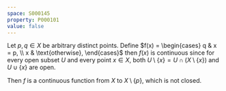 ```yaml
---
space: S000145
property: P000101
value: false
---
```


Let $p, q \in X$ be arbitrary distinct points.
Define $f(x) = \begin{cases} q & x = p, \\ x & \text{otherwise}, \end{cases}$ then $f(x)$ is continuous since for every open subset $U$ and every point $x \in X$, both $U \setminus \{x\} = U \cap \left( X \setminus \{x\} \right)$ and $U \cup \{x\}$ are open.

Then $f$ is a continuous function from $X$ to $X \setminus \{p\}$, which is not closed.
